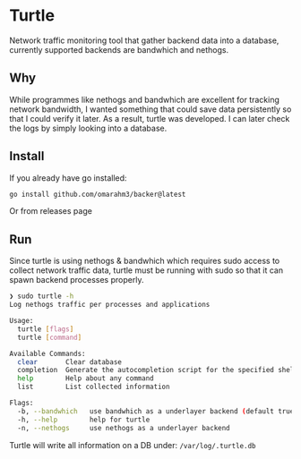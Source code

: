 # Turtle

Network traffic monitoring tool that gather backend data into a database, currently supported backends are bandwhich and nethogs.

## Why

While programmes like nethogs and bandwhich are excellent for tracking network bandwidth, I wanted something that could save data persistently so that I could verify it later. As a result, turtle was developed. I can later check the logs by simply looking into a database.

## Install

If you already have go installed:

```bash
go install github.com/omarahm3/backer@latest
```

Or from releases page

## Run

Since turtle is using nethogs & bandwhich which requires sudo access to collect network traffic data, turtle must be running with sudo so that it can spawn backend processes properly.

```bash
❯ sudo turtle -h
Log nethogs traffic per processes and applications

Usage:
  turtle [flags]
  turtle [command]

Available Commands:
  clear       Clear database
  completion  Generate the autocompletion script for the specified shell
  help        Help about any command
  list        List collected information

Flags:
  -b, --bandwhich   use bandwhich as a underlayer backend (default true)
  -h, --help        help for turtle
  -n, --nethogs     use nethogs as a underlayer backend
```

Turtle will write all information on a DB under: `/var/log/.turtle.db`
